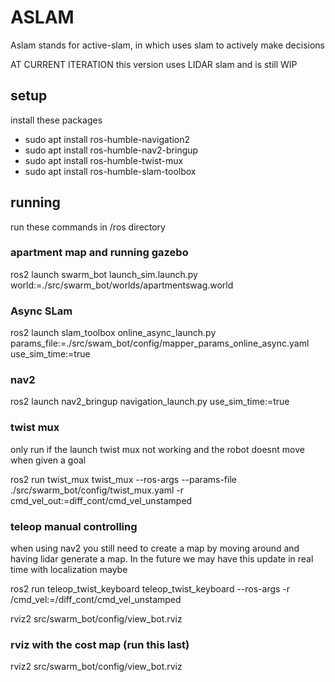 # ASLAM

Aslam stands for active-slam, in which uses slam to actively make decisions

AT CURRENT ITERATION this version uses LIDAR slam and is still WIP 

## setup

install these packages

- sudo apt install ros-humble-navigation2
- sudo apt install ros-humble-nav2-bringup
- sudo apt install ros-humble-twist-mux
- sudo apt install ros-humble-slam-toolbox

## running

run these commands in /ros directory

### apartment map and running gazebo

ros2 launch swarm_bot launch_sim.launch.py world:=./src/swarm_bot/worlds/apartmentswag.world

### Async SLam

ros2 launch slam_toolbox online_async_launch.py params_file:=./src/swam_bot/config/mapper_params_online_async.yaml use_sim_time:=true

### nav2 

ros2 launch nav2_bringup navigation_launch.py use_sim_time:=true

### twist mux 

only run if the launch twist mux not working and the robot doesnt move when given a goal

ros2 run twist_mux twist_mux --ros-args --params-file ./src/swarm_bot/config/twist_mux.yaml -r cmd_vel_out:=diff_cont/cmd_vel_unstamped

### teleop manual controlling

when using nav2 you still need to create a map by moving around and having lidar generate a map. In the future we may have this update in real time with localization maybe

ros2 run teleop_twist_keyboard teleop_twist_keyboard --ros-args -r /cmd_vel:=/diff_cont/cmd_vel_unstamped

rviz2 src/swarm_bot/config/view_bot.rviz    

### rviz with the cost map (run this last)

rviz2 src/swarm_bot/config/view_bot.rviz    
